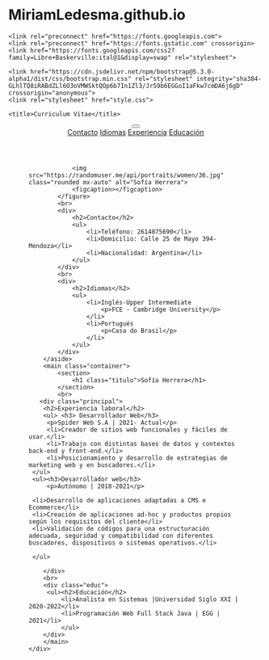 # MiriamLedesma.github.io
<!DOCTYPE html>
<html lang="es">
<head>
    <meta charset="UTF-8">
    <meta http-equiv="X-UA-Compatible" content="IE=edge">
    <meta name="viewport" content="width=device-width, initial-scale=1.0">
    
    <link rel="preconnect" href="https://fonts.googleapis.com">
    <link rel="preconnect" href="https://fonts.gstatic.com" crossorigin>
    <link href="https://fonts.googleapis.com/css2?family=Libre+Baskerville:ital@1&display=swap" rel="stylesheet">
    
    <link href="https://cdn.jsdelivr.net/npm/bootstrap@5.3.0-alpha1/dist/css/bootstrap.min.css" rel="stylesheet" integrity="sha384-GLhlTQ8iRABdZLl6O3oVMWSktQOp6b7In1Zl3/Jr59b6EGGoI1aFkw7cmDA6j6gD" crossorigin="anonymous">
    <link rel="stylesheet" href="style.css">

    <title>Curriculum Vitae</title>
</head>
<body>
    <header>
        <nav class="navbar navbar-expand-lg bg-body-tertiary">
            <div class="container-fluid">
              <button class="navbar-toggler" type="button" data-bs-toggle="collapse" data-bs-target="#navbarNavAltMarkup" aria-controls="navbarNavAltMarkup" aria-expanded="false" aria-label="Toggle navigation">
                <span class="navbar-toggler-icon"></span>
              </button>
              <div class="collapse navbar-collapse" id="navbarNavAltMarkup">
                <div class="navbar-nav">
                  <a class="nav-link active" aria-current="page" href="#">Contacto</a>
                  <a class="nav-link" href="#">Idiomas</a>
                  <a class="nav-link" href="#">Experiencia</a>
                  <a class="nav-link" href="#">Educación</a>
                </div>
              </div>
            </div>
          </nav>
    </header>
    <div class="main-container">
        <aside class="container-fluid" >
            <figure>
    
                <img src="https://randomuser.me/api/portraits/women/36.jpg" class="rounded mx-auto" alt="Sofía Herrera">
                <figcaption></figcaption>
            </figure>
            <br>
            <div>
                <h2>Contacto</h2>
                <ul>
                    <li>Teléfono: 2614875690</li>
                    <li>Domicilio: Calle 25 de Mayo 394- Mendoza</li>
                    <li>Nacionalidad: Argentina</li>
                </ul>
            </div>
            <br>
            <div>
                <h2>Idiomas</h2>
                <ul>
                    <li>Inglés-Upper Intermediate
                        <p>FCE - Cambridge University</p>
                    </li>
                    <li>Portugués
                        <p>Casa do Brasil</p>
                    </li>
                </ul>
            </div>
        </aside>
        <main class="container">
            <section>
                <h1 class="titulo">Sofía Herrera</h1>
            </section>
            <br>
       <div class="principal">
        <h2>Experiencia laboral</h2>
        <ul> <h3> Desarrollador Web</h3> 
         <p>Spider Web S.A | 2021- Actual</p>
         <li>Creador de sitios web funcionales y fáciles de usar.</li>
         <li>Trabajo con distintas bases de datos y contextos back-end y front-end.</li>
         <li>Posicionamiento y desarrollo de estrategias de marketing web y en buscadores.</li>
     </ul>
     <ul><h3>Desarrollador web</h3>
         <p>Autónomo | 2018-2021</p>
     
     <li>Desarrollo de aplicaciones adaptadas a CMS e Ecommerce</li>
     <li>Creación de aplicaciones ad-hoc y productos propios según los requisitos del cliente</li>
     <li>Validación de códigos para una estructuración adecuada, seguridad y compatibilidad con diferentes buscadores, dispositivos o sistemas operativos.</li>
     
     </ul>
     
        </div>
        <br>
        <div class="educ">
         <ul><h2>Educación</h2>
             <li>Analista en Sistemas |Universidad Siglo XXI | 2020-2022</li>
             <li>Programación Web Full Stack Java | EGG | 2021</li>
             </ul>
        </div>
        </main>
    </div>
    
   <script src="js/function.js"></script>
   
</body>
</html>
